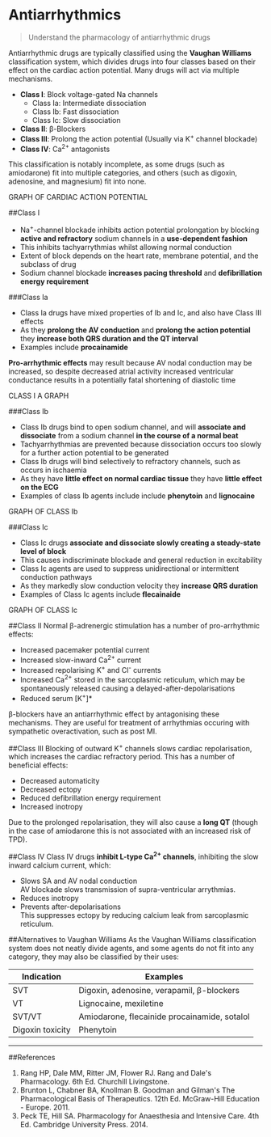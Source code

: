 # Antiarrhythmics
> Understand the pharmacology of antiarrhythmic drugs

Antiarrhythmic drugs are typically classified using the **Vaughan Williams** classification system, which divides drugs into four classes based on their effect on the cardiac action potential. Many drugs will act via multiple mechanisms.

* **Class I**: Block voltage-gated Na<sup></sup> channels
    * Class Ia: Intermediate dissociation
    * Class Ib: Fast dissociation
    * Class Ic: Slow dissociation
* **Class II**: β-Blockers
* **Class III**: Prolong the action potential (Usually via K<sup>+</sup> channel blockade)
* **Class IV**: Ca<sup>2+</sup> antagonists

This classification is notably incomplete, as some drugs (such as amiodarone) fit into multiple categories, and others (such as digoxin, adenosine, and magnesium) fit into none.

GRAPH OF CARDIAC ACTION POTENTIAL


##Class I
* Na<sup>+</sup>-channel blockade inhibits action potential prolongation by blocking  **active and refractory** sodium channels in a **use-dependent fashion**
* This inhibits tachyarrythmias whilst allowing normal conduction
* Extent of block depends on the heart rate, membrane potential, and the subclass of drug
* Sodium channel blockade **increases pacing threshold** and **defibrillation energy requirement**

###Class Ia
* Class Ia drugs have mixed properties of Ib and Ic, and also have Class III effects
* As they **prolong the AV conduction** and **prolong the action potential** they **increase both QRS duration and the QT interval**
* Examples include **procainamide**

**Pro-arrhythmic effects** may result because AV nodal conduction may be increased, so despite decreased atrial activity increased ventricular conductance results in a potentially fatal shortening of diastolic time

CLASS I A GRAPH

###Class Ib
* Class Ib drugs bind to open sodium channel, and will **associate and dissociate** from a sodium channel **in the course of a normal beat**
* Tachyarrhythmias are prevented because dissociation occurs too slowly for a further action potential to be generated
* Class Ib drugs will bind selectively to refractory channels, such as occurs in ischaemia
* As they have **little effect on normal cardiac tissue** they have **little effect on the ECG**
* Examples of class Ib agents include include **phenytoin** and **lignocaine**

GRAPH OF CLASS Ib

###Class Ic
* Class Ic drugs **associate and dissociate slowly creating a steady-state level of block**
* This causes indiscriminate blockade and general reduction in excitability
* Class Ic agents are used to suppress unidirectional or intermittent conduction pathways
* As they markedly slow conduction velocity they **increase QRS duration**
* Examples of Class Ic agents include **flecainaide**

GRAPH OF CLASS Ic


##Class II
Normal β-adrenergic stimulation has a number of pro-arrhythmic effects:
* Increased pacemaker potential current
* Increased slow-inward Ca<sup>2+</sup> current
* Increased repolarising K<sup>+</sup> and Cl<sup>-</sup> currents
* Increased Ca<sup>2+</sup> stored in the sarcoplasmic reticulum, which may be spontaneously released causing a delayed-after-depolarisations
* Reduced serum [K<sup>+</sup>]*

β-blockers have an antiarrhythmic effect by antagonising these mechanisms. They are useful for treatment of arrhythmias occuring with sympathetic overactivation, such as post MI.

##Class III
Blocking of outward K<sup>+</sup> channels slows cardiac repolarisation, which increases the cardiac refractory period. This has a number of beneficial effects:
* Decreased automaticity
* Decreased ectopy
* Reduced defibrillation energy requirement
* Increased inotropy

Due to the prolonged repolarisation, they will also cause a **long QT** (though in the case of amiodarone this is not associated with an increased risk of TPD).

##Class IV
Class IV drugs **inhibit L-type Ca<sup>2+</sup> channels**, inhibiting the slow inward calcium current, which:
* Slows SA and AV nodal conduction  
AV blockade slows transmission of supra-ventricular arrythmias.
* Reduces inotropy
* Prevents after-depolarisations  
This suppresses ectopy by reducing calcium leak from sarcoplasmic reticulum.

##Alternatives to Vaughan Williams
As the Vaughan Williams classification system does not neatly divide agents, and some agents do not fit into any category, they may also be classified by their uses:

|Indication|Examples|
|--|--|
|SVT|Digoxin, adenosine, verapamil, β-blockers|
|VT|Lignocaine, mexiletine|
|SVT/VT|Amiodarone, flecainide procainamide, sotalol|
|Digoxin toxicity|Phenytoin|

---
##References
1. Rang HP, Dale MM, Ritter JM, Flower RJ. Rang and Dale's Pharmacology. 6th Ed. Churchill Livingstone.
2. Brunton L, Chabner BA, Knollman B. Goodman and Gilman's The Pharmacological Basis of Therapeutics. 12th Ed. McGraw-Hill Education - Europe. 2011.
3. Peck TE, Hill SA. Pharmacology for Anaesthesia and Intensive Care. 4th Ed. Cambridge University Press. 2014.